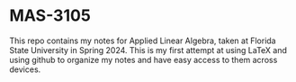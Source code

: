 # MAS-3105
This repo contains my notes for Applied Linear Algebra, taken at Florida State University in Spring 2024. This is my first attempt at using LaTeX and using github to organize my notes and have easy access to them across devices.

